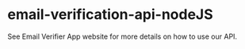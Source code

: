 # email-verification-api-nodeJS
See Email Verifier App website for more details on how to use our API.
